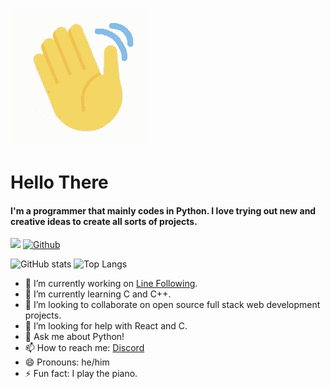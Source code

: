 ![Alt Text](https://github.com/SrijonMaster1/SrijonMaster1/blob/main/waving.gif)

# Hello There 

#### I'm a programmer that mainly codes in Python. I love trying out new and creative ideas to create all sorts of projects.

![](https://visitor-badge.laobi.icu/badge?page_id=SrijonMaster1.SrijonMaster1) [![Github](https://img.shields.io/github/followers/SrijonMaster1?label=Follow&style=social)](https://github.com/SrijonMaster1)

![GitHub stats](https://github-readme-stats.vercel.app/api?username=SrijonMaster1&show_icons=true&theme=tokyonight) ![Top Langs](https://github-readme-stats.vercel.app/api/top-langs/?username=CharalambosIoannou&theme=tokyonight)

<!--
**SrijonMaster1/SrijonMaster1** is a ✨ _special_ ✨ repository because its `README.md` (this file) appears on your GitHub profile.

Here are some ideas to get you started: -->

* 🔭 I’m currently working on [Line Following](https://github.com/kethan1/Roborave/).
* 🌱 I’m currently learning C and C++.
* 👯 I’m looking to collaborate on open source full stack web development projects.
* 🤔 I’m looking for help with React and C.
* 💬 Ask me about Python!
* 📫 How to reach me: [Discord](https://discords.com/bio/p/boltingmaster)
* 😄 Pronouns: he/him
* ⚡ Fun fact: I play the piano.
